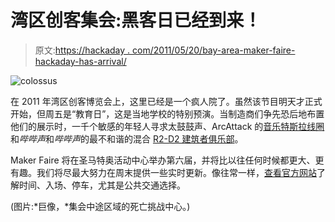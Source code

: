 # 湾区创客集会:黑客日已经到来！

> 原文:[https://hackaday . com/2011/05/20/bay-area-maker-faire-hackaday-has-arrival/](https://hackaday.com/2011/05/20/bay-area-maker-faire-hackaday-has-arrived/)

![](../Images/540fd53ef477bd77abfc5e03e6130306.png "colossus")

在 2011 年湾区创客博览会上，这里已经是一个疯人院了。虽然该节目明天才正式开始，但周五是“教育日”，这是当地学校的特别预演。当制造商们争先恐后地布置他们的展示时，一千个敏感的年轻人寻求太鼓鼓声、ArcAttack 的[音乐特斯拉线圈](http://hackaday.com/2008/06/12/singing-tesla-coils/)和*哔哔声*和*哔哔声*的最不和谐的混合 [R2-D2 建筑者俱乐部](http://hackaday.com/2010/05/27/bamf2010-look-sir-droids/)。

Maker Faire 将在圣马特奥活动中心举办第六届，并将比以往任何时候都更大、更有趣。我们将尽最大努力在周末提供一些实时更新。像往常一样，[查看官方网站](http://makerfaire.com/)了解时间、入场、停车，尤其是公共交通选择。

(图片:*巨像，*集会中途区域的死亡挑战中心。)